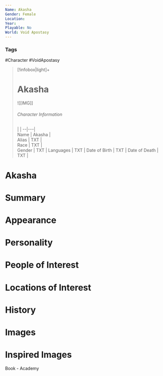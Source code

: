 ```yaml
---
Name: Akasha
Gender: Female
Location: 
Year: 
Playable: No
World: Void Apostasy
---
```


### Tags
#Character #VoidApostasy 

> [!infobox|light]+  
> # Akasha  
> ![[IMG]]  
> ###### Character Information
>  |   |
> --|---|  
> Name | Akasha |  
> Alias | TXT |  
> Race | TXT |  
> Gender | TXT |
> Languages | TXT |
> Date of Birth | TXT |
> Date of Death | TXT |

# Akasha

# Summary

# Appearance

# Personality

# People of Interest

# Locations of Interest

# History

# Images

# Inspired Images



Book - Academy
